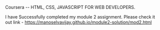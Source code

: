 Coursera -- HTML, CSS, JAVASCRIPT FOR WEB DEVELOPERS.

I have Successfully completed my module 2 assignment. Please check it out link - https://manoselvavijay.github.io/module2-solution/mod2.html
